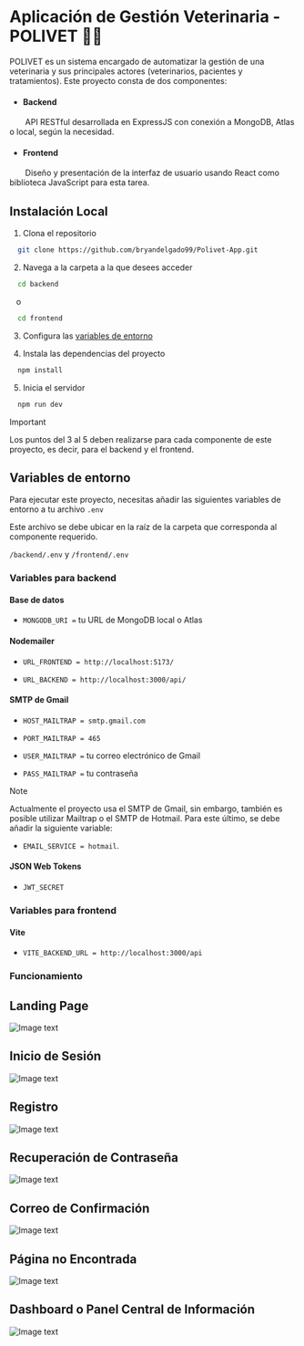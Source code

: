 # Aplicación de Gestión Veterinaria - POLIVET 🐶😺

POLIVET es un sistema encargado de automatizar la gestión de una veterinaria y sus principales actores (veterinarios, pacientes y tratamientos). Este proyecto consta de dos componentes: 
* #### Backend 
&nbsp;&nbsp;&nbsp;&nbsp;&nbsp;&nbsp;&nbsp;API RESTful desarrollada en ExpressJS con conexión a MongoDB, Atlas o local, según la necesidad.
* #### Frontend
&nbsp;&nbsp;&nbsp;&nbsp;&nbsp;&nbsp;&nbsp;Diseño y presentación de la interfaz de usuario usando React como biblioteca JavaScript para esta tarea.

## Instalación Local
1. Clona el repositorio 
```bash
  git clone https://github.com/bryandelgado99/Polivet-App.git
```
2. Navega a la carpeta a la que desees acceder
```bash
  cd backend 
```
&nbsp;&nbsp;&nbsp;o

```bash
  cd frontend
```
3. Configura las [variables de entorno](#variables-de-entorno)

4. Instala las dependencias del proyecto
```bash
  npm install
```
5. Inicia el servidor 
```bash
  npm run dev
```

> [!IMPORTANT]
> Los puntos del 3 al 5 deben realizarse para cada componente de este proyecto, es decir, para el backend y el frontend. 

## Variables de entorno

Para ejecutar este proyecto, necesitas añadir las siguientes variables de entorno a tu archivo `.env`

Este archivo se debe ubicar en la raíz de la carpeta que corresponda al componente requerido.

`/backend/.env` y `/frontend/.env`

### Variables para backend

#### Base de datos

- `MONGODB_URI =` tu URL de MongoDB local o Atlas

#### Nodemailer 

- `URL_FRONTEND = http://localhost:5173/`

- `URL_BACKEND = http://localhost:3000/api/`

#### SMTP de Gmail

- `HOST_MAILTRAP = smtp.gmail.com`

- `PORT_MAILTRAP = 465`

- `USER_MAILTRAP =` tu correo electrónico de Gmail

- `PASS_MAILTRAP =` tu contraseña

> [!Note]
> Actualmente el proyecto usa el SMTP de Gmail, sin embargo, también es posible utilizar Mailtrap o el SMTP de Hotmail. Para este último, se debe añadir la siguiente variable:
> - `EMAIL_SERVICE = hotmail`.

#### JSON Web Tokens

- `JWT_SECRET`

### Variables para frontend

#### Vite

- `VITE_BACKEND_URL = http://localhost:3000/api`

### Funcionamiento
Landing Page
---
![Image text](https://raw.githubusercontent.com/Byrontosh/Plantilla-App-Demo/main/src/assets/fondos/captura-1.png)

Inicio de Sesión
---
![Image text](https://raw.githubusercontent.com/Byrontosh/Plantilla-App-Demo/main/src/assets/fondos/captura-2.png)

Registro
---
![Image text](https://raw.githubusercontent.com/Byrontosh/Plantilla-App-Demo/main/src/assets/fondos/captura-3.png)

Recuperación de Contraseña
---
![Image text](https://raw.githubusercontent.com/Byrontosh/Plantilla-App-Demo/main/src/assets/fondos/captura-4.png)

Correo de Confirmación 
---
![Image text](https://raw.githubusercontent.com/Byrontosh/Plantilla-App-Demo/main/src/assets/fondos/captura-6.png)

Página no Encontrada
---
![Image text](https://raw.githubusercontent.com/Byrontosh/Plantilla-App-Demo/main/src/assets/fondos/captura-5.png)

Dashboard o Panel Central de Información
---
![Image text](https://raw.githubusercontent.com/Byrontosh/Plantilla-App-Demo/main/src/assets/fondos/captura-7.png)
